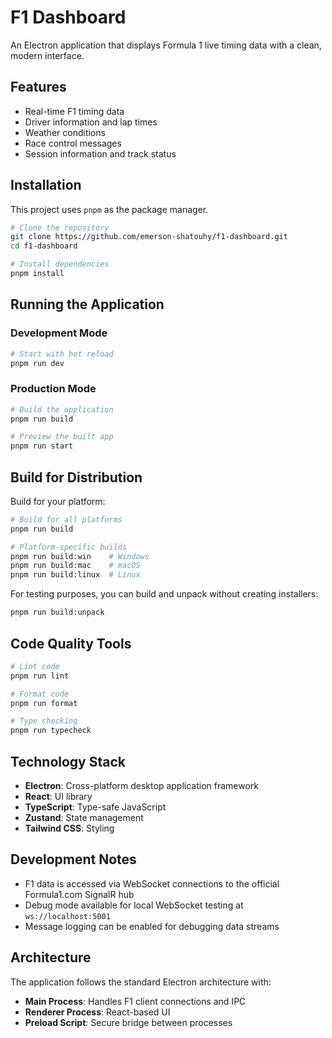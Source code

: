 # F1 Dashboard

An Electron application that displays Formula 1 live timing data with a clean, modern interface.

## Features

- Real-time F1 timing data
- Driver information and lap times
- Weather conditions
- Race control messages
- Session information and track status

## Installation

This project uses `pnpm` as the package manager.

```bash
# Clone the repository
git clone https://github.com/emerson-shatouhy/f1-dashboard.git
cd f1-dashboard

# Install dependencies
pnpm install
```

## Running the Application

### Development Mode

```bash
# Start with hot reload
pnpm run dev
```

### Production Mode

```bash
# Build the application
pnpm run build

# Preview the built app
pnpm run start
```

## Build for Distribution

Build for your platform:

```bash
# Build for all platforms
pnpm run build

# Platform-specific builds
pnpm run build:win    # Windows
pnpm run build:mac    # macOS
pnpm run build:linux  # Linux
```

For testing purposes, you can build and unpack without creating installers:

```bash
pnpm run build:unpack
```

## Code Quality Tools

```bash
# Lint code
pnpm run lint

# Format code
pnpm run format

# Type checking
pnpm run typecheck
```

## Technology Stack

- **Electron**: Cross-platform desktop application framework
- **React**: UI library
- **TypeScript**: Type-safe JavaScript
- **Zustand**: State management
- **Tailwind CSS**: Styling

## Development Notes

- F1 data is accessed via WebSocket connections to the official Formula1.com SignalR hub
- Debug mode available for local WebSocket testing at `ws://localhost:5001`
- Message logging can be enabled for debugging data streams

## Architecture

The application follows the standard Electron architecture with:

- **Main Process**: Handles F1 client connections and IPC
- **Renderer Process**: React-based UI
- **Preload Script**: Secure bridge between processes
